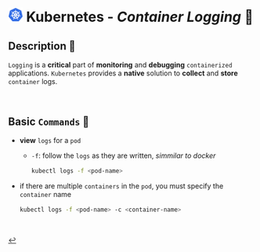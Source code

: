 # <img src="../../00-resources/img/k8s.png" width="30px"> **Kubernetes** - ***Container Logging*** 📄

## **Description** 👀

`Logging` is a **critical** part of **monitoring** and **debugging** `containerized` applications. `Kubernetes` provides a **native** solution to **collect** and **store** `container` logs.

<br>

## **Basic** `Commands` 📝

* **view** `logs` for a `pod`
  * `-f`: follow the `logs` as they are written, *simmilar to docker*

    ```bash
    kubectl logs -f <pod-name>
    ```

* if there are multiple `containers` in the `pod`, you must specify the `container` name

  ```bash
  kubectl logs -f <pod-name> -c <container-name>
  ```

<br>

[↩️](../README.md)
